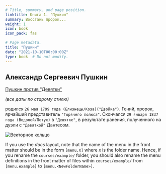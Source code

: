 ```yaml
---
# Title, summary, and page position.
linktitle: Книга 1. "Пушкин"
summary: Восстань пророк...
weight: 1
icon: book
icon_pack: fas

# Page metadata.
title: "Пушкин"
date: "2021-10-10T00:00:00Z"
type: book  # Do not modify.
---
```


## Александр Сергеевич Пушкин 

[Пушкин против "Девятки"](http://samlib.ru/m/miheew_w_g/pushkin.shtml)

_(все даты по старому стилю)_

родился `26 мая 1799 года (Близнецы/Коза)("Двойка")`. Гений, пророк, ярчайший представитель `"Горячего полюса"`. Скончался `29 января 1837 года (Водолей/Петух)` в `"Девятке"`, в результате ранения, полученного на дуэли с `"Девяткой"` Дантесом. 

![Векторное кольцо](/wkwremenpushkina.png)






If you use the *docs* layout, note that the name of the menu in the front matter should be in the form `[menu.X]` where `X` is the folder name. Hence, if you rename the `courses/example/` folder, you should also rename the menu definitions in the front matter of files within `courses/example/` from `[menu.example]` to `[menu.<NewFolderName>]`.
